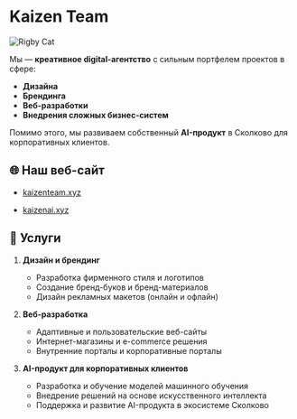 # Kaizen Team

![Rigby Cat](https://media.tenor.com/_lmitpAV2egAAAAM/rigby-cat.gif)

Мы — **креативное digital-агентство** с сильным портфелем проектов в сфере:
- **Дизайна**
- **Брендинга**
- **Веб-разработки**
- **Внедрения сложных бизнес-систем**

Помимо этого, мы развиваем собственный **AI-продукт** в Сколково для корпоративных клиентов.



## 🌐 Наш веб-сайт

- [kaizenteam.xyz](https://www.kaizenteam.xyz/)

- [kaizenai.xyz](https://kaizenai.xyz/)



## 🎨 Услуги

1. **Дизайн и брендинг**
   - Разработка фирменного стиля и логотипов
   - Создание бренд-буков и бренд-материалов
   - Дизайн рекламных макетов (онлайн и офлайн)

2. **Веб-разработка**
   - Адаптивные и пользовательские веб-сайты
   - Интернет-магазины и e-commerce решения
   - Внутренние порталы и корпоративные порталы

3. **AI-продукт для корпоративных клиентов**
   - Разработка и обучение моделей машинного обучения
   - Внедрение решений на основе искусственного интеллекта
   - Поддержка и развитие AI-продукта в экосистеме Сколково



<!--

**Here are some ideas to get you started:**

🙋‍♀️ A short introduction - what is your organization all about?
🌈 Contribution guidelines - how can the community get involved?
👩‍💻 Useful resources - where can the community find your docs? Is there anything else the community should know?
🍿 Fun facts - what does your team eat for breakfast?
🧙 Remember, you can do mighty things with the power of [Markdown](https://docs.github.com/github/writing-on-github/getting-started-with-writing-and-formatting-on-github/basic-writing-and-formatting-syntax)
-->
